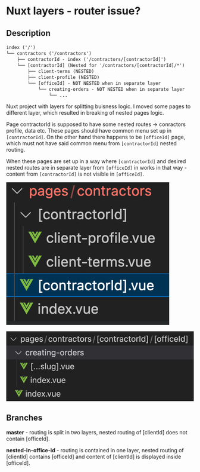# Nuxt layers - router issue?

## Description

``` text
index ('/')
└── contractors ('/contractors')
    ├── contractorId - index ('/contractors/[contractorId]')
    └── [contractorId] (Nested for '/contractors/[contractorId]/*')
        ├── client-terms (NESTED)
        ├── client-profile (NESTED)
        └── [officeId] - NOT NESTED when in separate layer
            └── creating-orders - NOT NESTED when in separate layer
                └── ...
```

Nuxt project with layers for splitting buisness logic.
I moved some pages to different layer, which resulted in breaking of nested pages logic.

Page contractorId is supposed to have some nested routes -> conractors profile, data etc. These pages should have common menu set up in `[contractorId]`. On the other hand there happens to be `[officeId]` page, which must not have said common menu from `[contractorId]` nested routing.

When these pages are set up in a way where `[contractorId]` and desired nested routes are in separate layer from `[officeId]` in works in that way - content from `[contractorId]` is not visible in `[officeId]`.  

![Alt text](image.png)

![Alt text](image-1.png)

## Branches

**master** - routing is split in two layers, nested routing of [clientId] does not contain [officeId].

**nested-in-office-id** - routing is contained in one layer, nested routing of [clientId] contains [officeId] and content of [clientId] is displayed inside [officeId].
